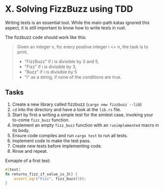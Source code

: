 # X. Solving FizzBuzz using TDD
Writing tests is an essential tool. While the main-path katas ignored this aspect, it is still important to know how to write tests in rust.

The fizzbuzz code should work like this:
>Given an integer n, for every positive integer i <= n, the task is to print,
>- "FizzBuzz" if i is divisible by 3 and 5,
>- "Fizz" if i is divisible by 3,
>- "Buzz" if i is divisible by 5
>- "i" as a string, if none of the conditions are true.

## Tasks
1. Create a new library called fizzbuzz (`cargo new fizzbuzz --lib`)
2. `cd` into the directory and have a look at the `lib.rs` file.
3. Start by first a writing a simple test for the simlest case, invoking your to-come `fizz_buzz` function. 
4. Implement an empty `fizz_buzz` function with an `!unimplemented` macro in its body.
5. Ensure code compiles and run `cargo test` to run all tests.
6. Implement code to make the test pass.
7. Create new tests before implementing code.
8. Rinse and repeat.

Exmaple of a first test:

```rust
#[test]
fn returns_fizz_if_value_is_3() {
    assert_eq!("Fizz", fizz_buzz(3));
}
```